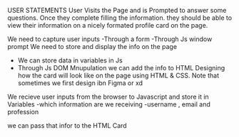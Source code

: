 <!-- PROFILE CARD -->

USER STATEMENTS
User Visits the Page and is Prompted to answer some questions.
Once they complete filling the information.
they should be able to view their information on a nicely formated profile card on the page.

<!-- ineterpreting the lOGIC -->

We need to capture user inputs
-Through a form
-Through Js window prompt
We need to store and display the info on the page

- We can store data in variables in Js
- Through Js DOM Mnupulation we can add the info to HTML
  <!-- How do we implement -->
  Designing how the card will look like on the page
  using HTML & CSS. Note that sometimes we first design ibn Figma or xd

We recieve user inputs from the browser to Javascript and store it in Variables
-which information are we receiving
-username , email and profession

we can pass that infor to the HTML Card
